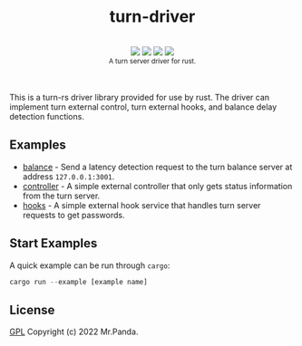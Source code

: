 <!--lint disable no-literal-urls-->
<div align="center">
  <h1>turn-driver</h1>
</div>
<br/>
<div align="center">
  <img src="https://img.shields.io/github/actions/workflow/status/mycrl/turn-rs/tests.yml?branch=main"/>
  <img src="https://img.shields.io/github/license/mycrl/turn-rs"/>
  <img src="https://img.shields.io/github/issues/mycrl/turn-rs"/>
  <img src="https://img.shields.io/github/stars/mycrl/turn-rs"/>
</div>
<div align="center">
  <sup>A turn server driver for rust.</sup>
</div>
</br>
</br>

This is a turn-rs driver library provided for use by rust. The driver can implement turn external control, turn external hooks, and balance delay detection functions.


## Examples

* [balance](./examples/balance.rs) - Send a latency detection request to the turn balance server at address `127.0.0.1:3001`.  
* [controller](./examples/controller.rs) - A simple external controller that only gets status information from the turn server.
* [hooks](./examples/hooks.rs) - A simple external hook service that handles turn server requests to get passwords.


## Start Examples

A quick example can be run through `cargo`:

```rust
cargo run --example [example name]
```


## License

[GPL](../LICENSE) Copyright (c) 2022 Mr.Panda.
